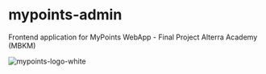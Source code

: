 # mypoints-admin

Frontend application for MyPoints WebApp - Final Project Alterra Academy (MBKM)

![mypoints-logo-white](https://user-images.githubusercontent.com/40724858/147229220-40cc2bd0-c1c7-430d-a96f-eca70605d436.png)
